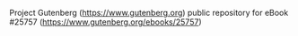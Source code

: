 Project Gutenberg (https://www.gutenberg.org) public repository for eBook #25757 (https://www.gutenberg.org/ebooks/25757)
